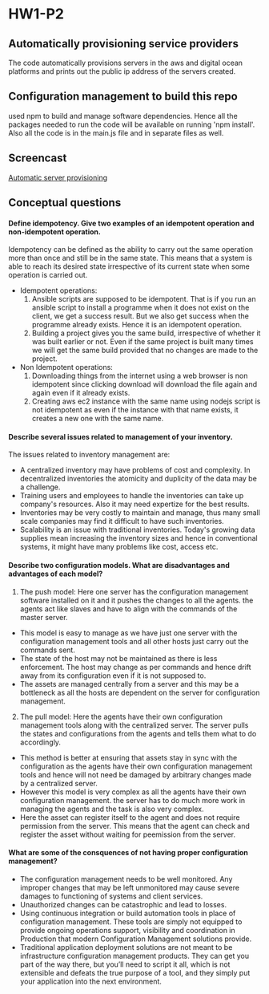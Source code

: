 # HW1-P2

## Automatically provisioning service providers
The code automatically provisions servers in the aws and digital ocean platforms and prints out the public ip address of the servers created.   

## Configuration management to build this repo  
used npm to build and manage software dependencies. Hence all the packages needed to run the code will be available on running 'npm install'. Also all the code is in the main.js file and in separate files as well.

## Screencast  
[Automatic server provisioning](https://youtu.be/m34n-JopFPQ)

## Conceptual questions   
####  Define idempotency. Give two examples of an idempotent operation and non-idempotent operation.   
Idempotency can be defined as the ability to carry out the same operation more than once and still be in the same state. This means that a system is able to reach its desired state irrespective of its current state when some operation is carried out.   
- Idempotent operations:
  1. Ansible scripts are supposed to be idempotent. That is if you run an ansible script to install a programme when it does not exist on the client, we get a success result. But we also get success when the programme already exists. Hence it is an idempotent operation.
  2. Building a project gives you the same build, irrespective of whether it was built earlier or not. Even if the same project is built many times we will get the same build provided that no changes are made to the project.
- Non Idempotent operations:
  1. Downloading things from the internet using a web browser is non idempotent since clicking download will download the file again and again even if it already exists.
  2. Creating aws ec2 instance with the same name using nodejs script is not idempotent as even if the instance with that name exists, it creates a new one with the same name.
#### Describe several issues related to management of your inventory.     
 The issues related to inventory management are:   
 - A centralized inventory may have problems of cost and complexity. In decentralized inventories the atomicity and duplicity of the data may be a challenge.    
 - Training users and employees to handle the inventories can take up company's resources. Also it may need expertize for the best results.   
 - Inventories may be very costly to maintain and manage, thus many small scale companies may find it difficult to have such inventories.   
 - Scalability is an issue with traditional inventories. Today's growing data supplies mean increasing the inventory sizes and hence in conventional systems, it might have many problems like cost, access etc.   

#### Describe two configuration models. What are disadvantages and advantages of each model?   
1. The push model: Here one server has the configuration management software installed on it and it pushes the changes to all the agents. the agents act like slaves and have to align with the commands of the master server.   
 - This model is easy to manage as we have just one server with the configuration management tools and all other hosts just carry out the commands sent.  
 - The state of the host may not be maintained as there is less enforcement. The host may change as per commands and hence drift away from its configuration even if it is not supposed to.  
 - The assets are managed centrally from a server and this may be a bottleneck as all the hosts are dependent on the server for configuration management.    
2. The pull model: Here the agents have their own configuration management tools along with the centralized server. The server pulls the states and configurations from the agents and tells them what to do accordingly.   
- This method is better at ensuring that assets stay in sync with the configuration as the agents have their own configuration management tools and hence will not need be damaged by arbitrary changes made by a centralized server.  
- However this model is very complex as all the agents have their own configuration management. the server has to do much more work in managing the agents and the task is also very complex.  
- Here the asset can register itself to the agent and does not require permission from the server. This means that the agent can check and register the asset without waiting for peemission from the server.  
#### What are some of the consquences of not having proper configuration management?   
- The configuration management needs to be well monitored. Any improper changes that may be left unmonitored may cause severe damages to functioning of systems and client services.   
- Unauthorized changes can be catastrophic and lead to losses.   
- Using continuous integration or build automation tools in place of configuration management. These tools are simply not equipped to provide ongoing operations support, visibility and coordination in Production that modern Configuration Management solutions provide.   
- Traditional application deployment solutions are not meant to be infrastructure configuration management products. They can get you part of the way there, but you’ll need to script it all, which is not extensible and defeats the true purpose of a tool, and they simply put your application into the next environment.   
